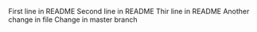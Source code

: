 First line in README
Second line in README
Thir line in README
Another change in file
Change in master branch
